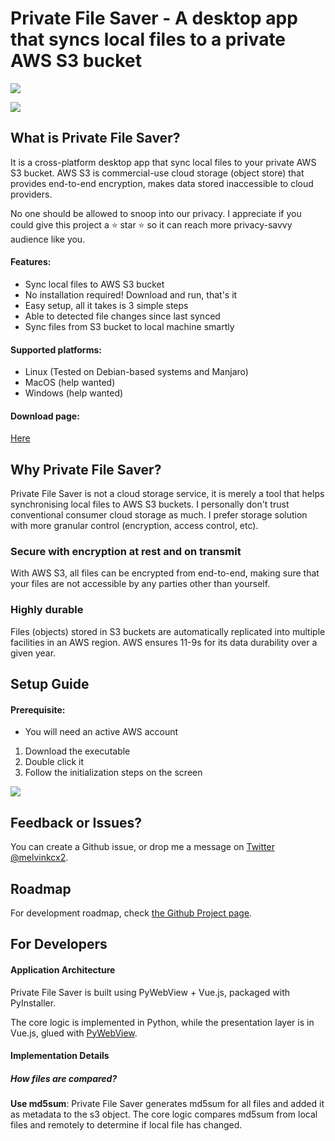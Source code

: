 # Private File Saver - A desktop app that syncs local files to a private AWS S3 bucket

![](https://github.com/melvinkcx/private-file-saver/workflows/tests/badge.svg)

![](https://i.postimg.cc/KzjY5gsr/cover.png)

## What is Private File Saver?

It is a cross-platform desktop app that sync local files to your private AWS S3 bucket. 
AWS S3 is commercial-use cloud storage (object store) that provides end-to-end encryption, makes data stored inaccessible to 
cloud providers.

No one should be allowed to snoop into our privacy. I appreciate if you could give this project a ⭐ star ⭐ so it can reach more privacy-savvy audience like you. 

#### Features:
- Sync local files to AWS S3 bucket
- No installation required! Download and run, that's it
- Easy setup, all it takes is 3 simple steps
- Able to detected file changes since last synced
- Sync files from S3 bucket to local machine smartly

#### Supported platforms:
- Linux (Tested on Debian-based systems and Manjaro)
- MacOS (help wanted)
- Windows (help wanted)

#### Download page:

[Here](https://github.com/melvinkcx/private-file-saver/releases)

## Why Private File Saver?
Private File Saver is not a cloud storage service, it is merely a tool that helps synchronising local files to AWS S3 buckets. 
I personally don't trust conventional consumer cloud storage as much. 
I prefer storage solution with more granular control (encryption, access control, etc). 

### Secure with encryption at rest and on transmit
With AWS S3, all files can be encrypted from end-to-end, making sure that your files are not accessible by any parties other than yourself.
   
### Highly durable
Files (objects) stored in S3 buckets are automatically replicated into multiple facilities in an AWS region. AWS ensures 11-9s for its data durability over a given year.


## Setup Guide

#### Prerequisite:
- You will need an active AWS account

1. Download the executable 
2. Double click it
3. Follow the initialization steps on the screen
 
![](https://i.postimg.cc/0y51m147/instructions.png)


## Feedback or Issues?

You can create a Github issue, or drop me a message on [Twitter @melvinkcx2](https://twitter.com/melvinkcx2).


## Roadmap

For development roadmap, check [the Github Project page](https://github.com/melvinkcx/private-file-saver/projects).

## For Developers

#### Application Architecture

Private File Saver is built using PyWebView + Vue.js, packaged with PyInstaller. 

The core logic is implemented in Python, while the presentation layer is in Vue.js, glued with [PyWebView](https://pywebview.flowrl.com/). 

#### Implementation Details

##### How files are compared?

**Use md5sum**: Private File Saver generates md5sum for all files and added it as metadata to the s3 object. The core logic compares md5sum from local files and remotely to determine if local file has changed.

